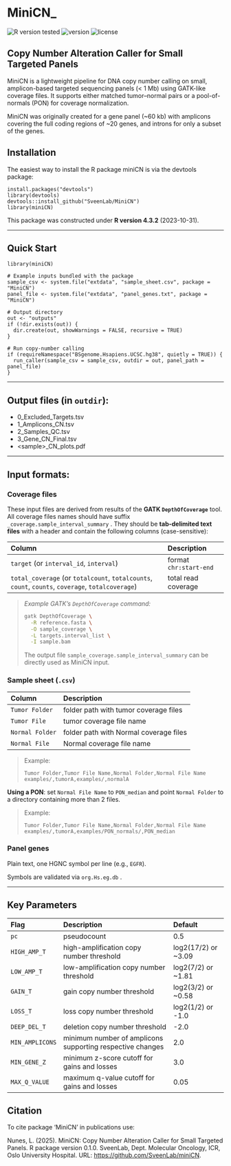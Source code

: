 # MiniCN_
<img src="https://img.shields.io/badge/R%20tested-4.3.x-blue" alt="R version tested"> ![version](https://img.shields.io/badge/version-v0.1.0-blue) ![license](https://img.shields.io/badge/license-MIT-green)

## Copy Number Alteration Caller for Small Targeted Panels

MiniCN is a lightweight pipeline for DNA copy number calling on small, amplicon-based targeted sequencing panels (\< 1 Mb) using GATK-like coverage files. It supports either matched tumor–normal pairs or a pool-of-normals (PON) for coverage normalization.

MiniCN was originally created for a gene panel (\~60 kb) with amplicons covering the full coding regions of \~20 genes, and introns for only a subset of the genes.

## Installation

The easiest way to install the R package miniCN is via the devtools package:

```         
install.packages("devtools")
library(devtools)
devtools::install_github("SveenLab/MiniCN")
library(miniCN)
```
This package was constructed under **R version 4.3.2** (2023-10-31). 

---

## Quick Start

```         
library(miniCN)

# Example inputs bundled with the package
sample_csv <- system.file("extdata", "sample_sheet.csv", package = "MiniCN")
panel_file <- system.file("extdata", "panel_genes.txt", package = "MiniCN")

# Output directory
out <- "outputs"
if (!dir.exists(out)) {
  dir.create(out, showWarnings = FALSE, recursive = TRUE)
}

# Run copy-number calling
if (requireNamespace("BSgenome.Hsapiens.UCSC.hg38", quietly = TRUE)) {
  run_caller(sample_csv = sample_csv, outdir = out, panel_path = panel_file)
}
```

---

## Output files (in `outdir`):

-   0_Excluded_Targets.tsv
-   1_Amplicons_CN.tsv
-   2_Samples_QC.tsv
-   3_Gene_CN_Final.tsv
-   \<sample\>\_CN_plots.pdf
  
---

## Input formats:

### Coverage files

These input files are derived from results of the **GATK `DepthOfCoverage`** tool. 
All coverage files names should have suffix `_coverage.sample_interval_summary` . 
They should be **tab-delimited text files** with a header and contain the following columns (case-sensitive):

Column | Description
|:---|:---
`target` (or `interval_id`, `interval`) | format `chr:start-end`
`total_coverage` (or `totalcount`, `totalcounts`, `count`, `counts`, `coverage`, `totalcoverage`) | total read coverage

> *Example GATK’s `DepthOfCoverage` command:*
>
> ```bash
> gatk DepthOfCoverage \
>   -R reference.fasta \
>   -O sample_coverage \
>   -L targets.interval_list \
>   -I sample.bam
> ```
>
> The output file `sample_coverage.sample_interval_summary` can be directly used as MiniCN input.

### Sample sheet (`.csv`)

Column | Description
|:---|:---
`Tumor Folder` | folder path with tumor coverage files
`Tumor File` | tumor coverage file name
`Normal Folder` | folder path with Normal coverage files
`Normal File` | Normal coverage file name

> Example:
>
> ```         
> Tumor Folder,Tumor File Name,Normal Folder,Normal File Name
> examples/,tumorA,examples/,normalA
> ```

**Using a PON**: set `Normal File Name` to `PON_median` and point `Normal Folder` to a directory containing more than 2 files.

> Example:
>
> ```         
> Tumor Folder,Tumor File Name,Normal Folder,Normal File Name
> examples/,tumorA,examples/PON_normals/,PON_median
> ```

### Panel genes

Plain text, one HGNC symbol per line (e.g., `EGFR`).

Symbols are validated via `org.Hs.eg.db` .

---

## Key Parameters

Flag | Description | Default
|:---|:---|:---
`pc` | pseudocount | 0.5
`HIGH_AMP_T` | high-amplification copy number threshold | log2(17/2) or ~3.09
`LOW_AMP_T` | low-amplification copy number threshold | log2(7/2) or ~1.81
`GAIN_T` | gain copy number threshold | log2(3/2) or ~0.58
`LOSS_T` | loss copy number threshold | log2(1/2) or -1.0
`DEEP_DEL_T` | deletion copy number threshold | -2.0
`MIN_AMPLICONS` | minimum number of amplicons supporting respective changes | 2.0
`MIN_GENE_Z` | minimum z-score cutoff for gains and losses | 3.0
`MAX_Q_VALUE` | maximum q-value cutoff for gains and losses | 0.05

## Citation

To cite package ‘MiniCN’ in publications use:

Nunes, L. (2025). MiniCN: Copy Number Alteration Caller for Small Targeted Panels. R package version 0.1.0. SveenLab, Dept. Molecular Oncology, ICR, Oslo University Hospital. URL: https://github.com/SveenLab/miniCN.
